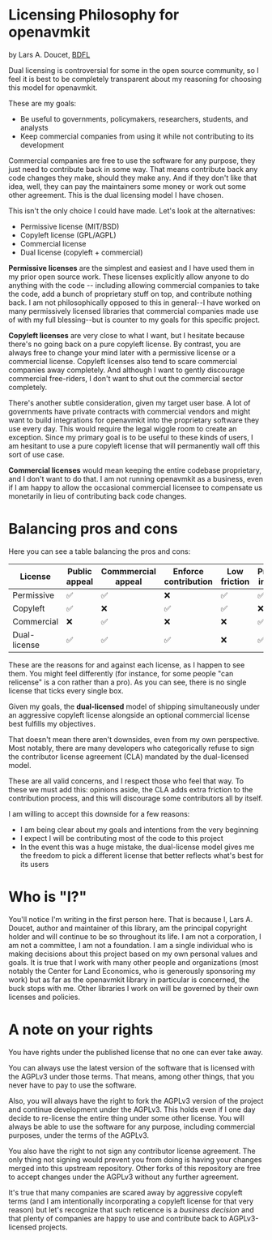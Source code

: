 # Licensing Philosophy for openavmkit

by Lars A. Doucet, [BDFL](https://en.wikipedia.org/wiki/Benevolent_dictator_for_life)

Dual licensing is controversial for some in the open source community, so I feel it is best to be completely transparent about my reasoning for choosing this model for openavmkit.

These are my goals:

- Be useful to governments, policymakers, researchers, students, and analysts
- Keep commercial companies from using it while not contributing to its development

Commercial companies are free to use the software for any purpose, they just need to contribute back in some way. That means contribute back any code changes they make, should they make any. And if they don't like that idea, well, they can pay the maintainers some money or work out some other agreement. This is the dual licensing model I have chosen.

This isn't the only choice I could have made. Let's look at the alternatives:

- Permissive license (MIT/BSD)
- Copyleft license (GPL/AGPL)
- Commercial license
- Dual license (copyleft + commercial)

**Permissive licenses** are the simplest and easiest and I have used them in my prior open source work. These licenses explicitly allow anyone to do anything with the code -- including allowing commercial companies to take the code, add a bunch of proprietary stuff on top, and contribute nothing back. I am not philosophically opposed to this in general--I have worked on many permissively licensed libraries that commercial companies made use of with my full blessing--but is counter to my goals for this specific project.

**Copyleft licenses** are very close to what I want, but I hesitate because there's no going back on a pure copyleft license. By contrast, you are always free to change your mind later with a permissive license or a commercial license. Copyleft licenses also tend to scare commercial companies away completely. And although I want to gently discourage commercial free-riders, I don't want to shut out the commercial sector completely.

There's another subtle consideration, given my target user base. A lot of governments have private contracts with commercial vendors and might want to build integrations for openavmkit into the proprietary software they use every day. This would require the legal wiggle room to create an exception. Since my primary goal is to be useful to these kinds of users, I am hesitant to use a pure copyleft license that will permanently wall off this sort of use case.

**Commercial licenses** would mean keeping the entire codebase proprietary, and I don't want to do that. I am not running openavmkit as a business, even if I am happy to allow the occasional commercial licensee to compensate us monetarily in lieu of contributing back code changes.

# Balancing pros and cons

Here you can see a table balancing the pros and cons:

| License      | Public<br>appeal | Commmercial<br>appeal | Enforce<br>contribution | Low<br>friction | Proprietary<br>integration | Can<br>relicense |
|--------------|------------------|-----------------------|-------------------------|-----------------|----------------------------|------------------|
| Permissive   | ✅              | ✅                     | ❌                    | ✅              | ✅                        | ✅                |
| Copyleft     | ✅              | ❌                     | ✅                    | ✅              | ❌                        | ❌                |
| Commercial   | ❌              | ✅                     | ❌                    | ❌              | ✅                        | ✅                |
| Dual-license | ✅              | ✅                     | ✅                    | ❌              | ✅                        | ✅                |

These are the reasons for and against each license, as I happen to see them. You might feel differently (for instance, for some people "can relicense" is a con rather than a pro). As you can see, there is no single license that ticks every single box. 

Given my goals, the **dual-licensed** model of shipping simultaneously under an aggressive copyleft license alongside an optional commercial license best fulfills my objectives.

That doesn't mean there aren't downsides, even from my own perspective. Most notably, there are many developers who categorically refuse to sign the contributor license agreement (CLA) mandated by the dual-licensed model.

These are all valid concerns, and I respect those who feel that way. To these we must add this: opinions aside, the CLA adds extra friction to the contribution process, and this will discourage some contributors all by itself.

I am willing to accept this downside for a few reasons:

- I am being clear about my goals and intentions from the very beginning
- I expect I will be contributing most of the code to this project
- In the event this was a huge mistake, the dual-license model gives me the freedom to pick a different license that better reflects what's best for its users

# Who is "I?"

You'll notice I'm writing in the first person here. That is because I, Lars A. Doucet, author and maintainer of this library, am the principal copyright holder and will continue to be so throughout its life. I am not a corporation, I am not a committee, I am not a foundation. I am a single individual who is making decisions about this project based on my own personal values and goals. It is true that I work with many other people and organizations (most notably the Center for Land Economics, who is generously sponsoring my work) but as far as the openavmkit library in particular is concerned, the buck stops with me. Other libraries I work on will be governed by their own licenses and policies. 

# A note on your rights

You have rights under the published license that no one can ever take away. 

You can always use the latest version of the software that is licensed with the AGPLv3 under those terms. That means, among other things, that you never have to pay to use the software.  

Also, you will always have the right to fork the AGPLv3 version of the project and continue development under the AGPLv3. This holds even if I one day decide to re-license the entire thing under some other license. You will always be able to use the software for any purpose, including commercial purposes, under the terms of the AGPLv3.

You also have the right to not sign any contributor license agreement. The only thing not signing would prevent you from doing is having your changes merged into this upstream repository. Other forks of this repository are free to accept changes under the AGPLv3 without any further agreement.

It's true that many companies are scared away by aggressive copyleft terms (and I am intentionally incorporating a copyleft license for that very reason) but let's recognize that such reticence is a *business decision* and that plenty of companies are happy to use and contribute back to AGPLv3-licensed projects.
 